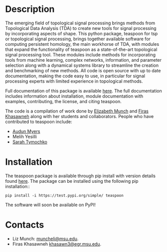 Description
==============

The emerging field of topological signal processing brings methods from Topological Data Analysis (TDA) to create new tools for signal processing by incorporating aspects of shape.
This python package, teaspoon for tsp or topological signal processing, brings together available software for computing persistent homology, the main workhorse of TDA, with modules that expand the functionality of teaspoon as a state-of-the-art topological signal processing tool.
These modules include methods for incorporating tools from machine learning, complex networks, information, and parameter selection along with a dynamical systems library to streamline the creation and benchmarking of new methods.
All code is open source with up to date documentation, making the code easy to use, in particular for signal processing experts with limited experience in topological methods.

Full documentation of this package is available [here](http://elizabethmunch.com/code/teaspoon/index.html). The full documentation includes information about installation, module documentation with examples, contributing, the license, and citing teaspoon.

The code is a compilation of work done by [Elizabeth Munch](http://www.elizabethmunch.com) and [Firas Khasawneh](http://www.firaskhasawneh.com/) along with her students and collaborators.  People who have contributed to teaspoon include:

- [Audun Myers](https://github.com/myersau3)
- Melih Yesilli
- [Sarah Tymochko](https://www.egr.msu.edu/~tymochko/)

Installation
=============
The teaspoon package is available through pip install with version details found [here](https://test.pypi.org/project/teaspoon/).
The package can be installed using the following pip installation::

	pip install -i https://test.pypi.org/simple/ teaspoon

The software will soon be available on PyPI!

Contacts
=============
* Liz Munch: [muncheli@msu.edu](mailto:muncheli@msu.edu).
* Firas Khasawneh [khasawn3@egr.msu.edu](mailto:khasawn3@egr.msu.edu).
